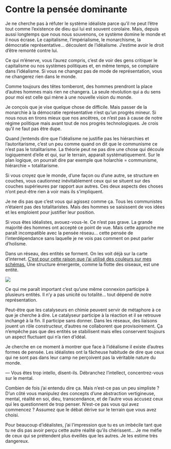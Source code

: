 # Contre la pensée dominante

Je ne cherche pas à réfuter le système idéaliste parce qu’il ne peut l’être tout comme l’existence de dieu qui lui est souvent corolaire. Mais, depuis aussi longtemps que nous nous souvenons, ce système domine le monde et il nous écrase. Le capitalisme, l’impérialisme, le monarchisme, la démocratie représentative… découlent de l’idéalisme. J’estime avoir le droit d’être remonté contre lui.

Ce qui m’énerve, vous l’aurez compris, c’est de voir des gens critiquer le capitalisme ou nos systèmes politiques et, en même temps, se complaire dans l’idéalisme. Si vous ne changez pas de mode de représentation, vous ne changerez rien dans le monde.

Comme toujours des têtes tomberont, des hommes prendront la place d’autres hommes mais rien ne changera. La seule révolution qui a du sens pour moi est celle qui mène à une nouvelle vision du monde.

Je conçois que je vise quelque chose de difficile. Mais passer de la monarchie à la démocratie représentative n’est qu’un progrès mineur. Si nous nous en tirons mieux que nos ancêtres, ce n’est pas à cause de notre régime politique mais avant tout de nos progrès technologiques. Je crois qu’il ne faut pas être dupe.

Quand j’entends dire que l’idéalisme ne justifie pas les hiérarchies et l’autoritarisme, c’est un peu comme quand on dit que le communisme ce n’est pas le totalitarisme. La théorie peut ne pas dire une chose qui découle logiquement d’elle et qui, sur le terrain, apparaît systématiquement. Sur le plan logique, on pourrait dire par exemple que holarchie = communisme, hiérarchie = totalitarisme.

Si vous croyez que le monde, d’une façon ou d’une autre, se structure en couches, vous cautionnez inévitablement ceux qui se situent sur des couches supérieures par rapport aux autres. Ces deux aspects des choses n’ont peut-être rien à voir mais ils s’impliquent.

Je ne dis pas que c’est vous qui agissez comme ça. Tous les communistes n’étaient pas des totalitaristes. Mais des hommes se saisissent de vos idées et les emploient pour justifier leur position.

Si vous êtes idéalistes, avouez-vous-le. Ce n’est pas grave. La grande majorité des hommes ont accepté ce point de vue. Mais cette approche me paraît incompatible avec la pensée réseau… cette pensée de l’interdépendance sans laquelle je ne vois pas comment on peut parler d’holisme.

Dans un réseau, des entités se forment. On les voit déjà sur la carte d’internet. [C’est pour cette raison que j’ai utilisé des couleurs sur mes schémas.](https://tcrouzet.com/2008/10/02/de-l%e2%80%99idealisme-a-la-complexite/) Une structure émergente, comme la flotte des oiseaux, est une entité.

![](https://tcrouzet.com/images_tc//home/hebergement/tcrouzet/blog/images_tc/2008/10/wilber5.gif)

Ce qui me paraît important c’est qu’une même connexion participe à plusieurs entités. Il n’y a pas unicité ou totalité… tout dépend de notre représentation.

Peut-être que les catalyseurs en chimie peuvent servir de métaphore à ce que je cherche à dire. Le catalyseur participe à la réaction et il se retrouve inchangé à la fin. Il participe sans donner. Dans les réseaux, des liaisons jouent un rôle constructeur, d’autres ne collaborent que provisoirement. Ça n’empêche pas que des entités se stabilisent mais elles conservent toujours un aspect fluctuant qui n’a rien d’idéal.

Je cherche en ce moment à montrer que face à l’idéalisme il existe d’autres formes de pensée. Les idéalistes ont la fâcheuse habitude de dire que ceux qui ne sont pas dans leur camp ne perçoivent pas la véritable nature du monde.

— Vous êtes trop intello, disent-ils. Débranchez l’intellect, concentrez-vous sur le mental.

Combien de fois j’ai entendu dire ça. Mais n’est-ce pas un peu simpliste ? D’un côté vous manipulez des concepts d’une abstraction vertigineuse, mental, réalité en soi, dieu, transcendance, et de l’autre vous accusez ceux qui les questionnent de trop penser. N’est-ce pas vous qui avez commencez ? Assumez que le débat dérive sur le terrain que vous avez choisi.

Pour beaucoup d’idéalistes, j’ai l’impression que tu es un imbécile tant que tu ne dis pas avoir perçu cette autre réalité qu’ils chérissent… Je me méfie de ceux qui se prétendent plus éveillés que les autres. Je les estime très dangereux.